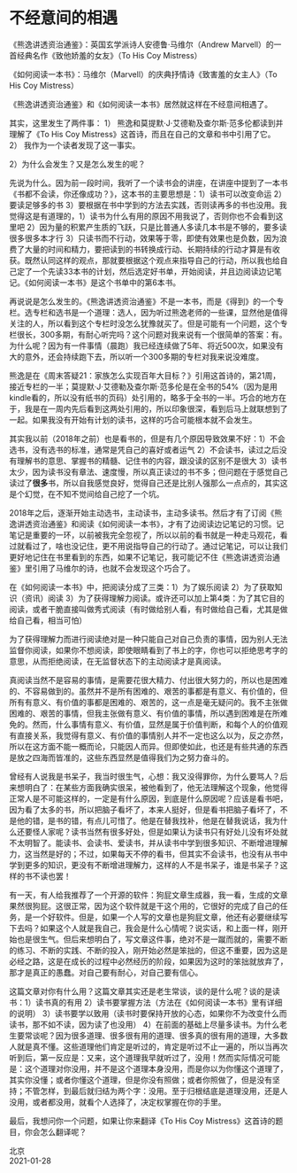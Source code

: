 # 不经意间的相遇
《熊逸讲透资治通鉴》：英国玄学派诗人安德鲁·马维尔（Andrew Marvell）的一首经典名作《致他娇羞的女友》（To His Coy Mistress） 

《如何阅读一本书》：马维尔（Marvell）的庆典抒情诗《致害羞的女主人》（To His Coy Mistress） 

《熊逸讲透资治通鉴》和《如何阅读一本书》居然就这样在不经意间相遇了。

其实，这里发生了两件事：
1） 熊逸和莫提默·J·艾德勒及查尔斯·范多伦都读到并理解了《To His Coy Mistress》这首诗，而且在自己的文章和书中引用了它。
2） 我作为一个读者发现了这一事实。

2）为什么会发生？又是怎么发生的呢？

先说为什么。因为前一段时间，我听了一个读书会的讲座，在讲座中提到了一本书《书都不会读，你还像成功？》，这本书的主要思想是：1）读书可以改变命运 2）要读足够多的书 3）要根据在书中学到的方法去实践，否则读再多的书也没用。我觉得这是有道理的，1）读书为什么有用的原因不用我说了，否则你也不会看到这里吧 2）因为量的积累产生质的飞跃，只是比普通人多读几本书是不够的，要多读很多很多本才行 3）只读书而不行动，效果等于零，即使有效果也是负数，因为浪费了大量的时间和精力，要把读到的书转换成行动、长期持续的行动才算是有收获。既然认同这样的观点，那就要根据这个观点来指导自己的行动，所以我也给自己定了一个先读33本书的计划，然后选定好书单，开始阅读，并且边阅读边记笔记。《如何阅读一本书》是这个书单中的第6本书。

再说说是怎么发生的。《熊逸讲透资治通鉴》不是一本书，而是《得到》的一个专栏。选专栏和选书是一个道理：选人，因为听过熊逸老师的一些课，显然他是值得关注的人，所以看到这个专栏时没怎么犹豫就买了。但是可能有一个问题，这个专栏很长，300多期，有耐心听完吗？这个问题对我来说有一个很简单的答案：有。为什么呢？因为有一件事情（晨跑）我已经连续做了5年、将近500次，如果没有大的意外，还会持续跑下去，所以听一个300多期的专栏对我来说没难度。

熊逸是在《周末答疑21：家族怎么实现百年大目标？》引用这首诗的，第21周，接近专栏的一半；莫提默·J·艾德勒及查尔斯·范多伦是在全书的54%（因为是用kindle看的，所以没有纸书的页码）处引用的，略多于全书的一半。巧合的地方在于，我是在一周内先后看到这两处引用的，所以印象很深，看到后马上就联想到了一起。如果我没有开始有计划的读书，这样的巧合可能根本就不会发生。

其实我以前（2018年之前）也是看书的，但是有几个原因导致效果不好：1）不会选书，没有选书的标准，通常是凭自己的喜好或者运气 2）不会读书，读过之后没有理解书的意思、掌握书的精髓、记住书的内容，跟没读的区别不是很大 3）读书太少，因为读书没有章法、速度慢，所以真正读过的书不多；但问题在于感觉自己读过了**很多**书，所以自我感觉良好，觉得自己还是比别人强那么一点点的，其实这是个幻觉，在不知不觉间给自己挖了一个坑。

2018年之后，逐渐开始主动选书，主动读书，主动多读书。然后才有了订阅《熊逸讲透资治通鉴》和阅读《如何阅读一本书》，才有了边阅读边记笔记的习惯。记笔记是重要的一环，以前被我完全忽视了，所以以前的看书就是一种走马观花，看过就看过了，啥也没记住，更不用说指导自己的行动了。通过记笔记，可以让我们更好地记住在书里看到的东西，如果不记笔记，我可能记不住《熊逸讲透资治通鉴》里引用了马维尔的诗，也就不会发现这个巧合了。

在《如何阅读一本书》中，把阅读分成了三类：1）为了娱乐阅读 2）为了获取知识（资讯）阅读 3）为了获得理解力阅读。或许还可以加上第4类：为了其它目的阅读，或者干脆直接叫做秀式阅读（有时做给别人看，有时做给自己看，尤其是做给自己看，相当可怕）

为了获得理解力而进行阅读绝对是一种只能自己对自己负责的事情，因为别人无法监督你阅读，如果你不想阅读，即使眼睛看到了书上的字，你也可以拒绝思考字的意思，从而拒绝阅读，在无监督状态下的主动阅读才是真阅读。

真阅读当然不是容易的事情，是需要花很大精力、付出很大努力的，所以也是困难的、不容易做到的。虽然并不是所有困难的、艰苦的事都是有意义、有价值的，但所有有意义、有价值的事都是困难的、艰苦的，这一点是毫无疑问的。我不主张做困难的、艰苦的事情，但我主张做有意义、有价值的事情，所以遇到困难是在所难免的。然而，什么事情有意义、有价值，显然是属于价值判断，和每个人的价值观有直接关系，我觉得有意义、有价值的事情别人并不一定也这么以为，反之亦然，所以在这方面不能一概而论，只能因人而异。但即使如此，也还是有些共通的东西是放之四海而皆准的，这些东西显然是值得我们为之努力奋斗的。

曾经有人说我是书呆子，我当时很生气，心想：我又没得罪你，为什么要骂人？后来想明白了：在某些方面我确实很呆，被他看到了，他无法理解这个现象，他觉得正常人是不可能这样的，一定是有什么原因，到底是什么原因呢？应该是看书吧，因为看了太多的书，所以把脑子看坏了，本来人挺好，但是看书把脑子看坏了，不是他的错，是书的错，有点儿可惜了。他是在替我找补，他是在替我说话，我为什么还要怪人家呢？读书当然有很多好处，但是如果认为读书只有好处儿没有坏处就不太明智了。能读书、会读书、爱读书，并从读书中学到很多知识、不断增进理解力，这当然是好的；不过，如果每天不停的看书，但其实不会读书，也没有从书中学到更多的知识，更没有不断增进理解力，这样的人不是书呆子，谁是书呆子？这样的书不读也罢！

有一天，有人给我推荐了一个开源的软件：狗屁文章生成器，我一看，生成的文章果然很狗屁。这很正常，因为这个软件就是干这个用的，它很好的完成了自己的任务，是一个好软件。但是，如果一个人写的文章也是狗屁文章，他还有必要继续写下去吗？如果这个人就是我自己，我会是什么心情呢？说实话，和上面一样，刚开始也是很生气。但后来想明白了，写文章这件事，绝对不是一蹴而就的，需要不断的练习、不断的实践、不断的投入，刚开始必然是笨拙的，但这不重要，因为这是必经之路，这是在成长的过程中必然经历的阶段，如果因为这时的笨拙就放弃了，那才是真正的愚蠢。对自己要有耐心，对自己要有信心。

这篇文章对你有什么用？这篇文章其实还是老生常谈，谈的是什么呢？谈的是读书：1）读书真的有用 2）读书要掌握方法（方法在《如何阅读一本书》里有详细的说明） 3）读书要学以致用（读书时要保持开放的心态，如果你不为改变什么而读书，那不如不读，因为读了也没用） 4）在前面的基础上尽量多读书。为什么老生要常谈呢？因为很多道理、很多很有用的道理、很多真的很有用的道理，大多数人就是真不懂。这些道理他们肯定是听过的，肯定是听过不止一遍的，所以当再次听到后，第一反应是：又来，这个道理我早就听过了，没用！然而实际情况可能是：这个道理对你没用，并不是这个道理本身没用，而是你以为你懂这个道理了，其实你没懂；或者你懂这个道理，但是你没有照做；或者你照做了，但是没有坚持；不管怎样，到最后就归结为两个字：没用。至于归根结底是道理没用，还是人没用，或者都没用，就看个人选择了，决定权掌握在你的手里。

最后，我想问你一个问题，如果让你来翻译《To His Coy Mistress》这首诗的题目，你会怎么翻译呢？


北京  
2021-01-28

